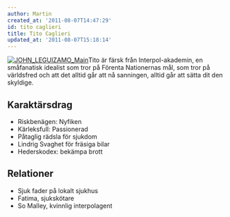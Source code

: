 ```yaml
---
author: Martin
created_at: '2011-08-07T14:47:29'
id: tito caglieri
title: Tito Caglieri
updated_at: '2011-08-07T15:18:14'
---
```

<div>

[<img src="http://kampanj.ripperdoc.net/wp-content/uploads/JOHN_LEGUIZAMO_Main.jpg" title="JOHN_LEGUIZAMO_Main" class="alignright size-full wp-image-995" />]Tito är färsk från Interpol-akademin, en småfanatisk idealist som tror på Förenta Nationernas mål, som tror på världsfred och att det alltid går att nå sanningen, alltid går att sätta dit den skyldige.

</div>

## Karaktärsdrag

-   Riskbenägen: Nyfiken
-   Kärleksfull: Passionerad
-   Påtaglig rädsla för sjukdom
-   Lindrig Svaghet för fräsiga bilar
-   Hederskodex: bekämpa brott

## Relationer

-   Sjuk fader på lokalt sjukhus
-   Fatima, sjukskötare
-   So Malley, kvinnlig interpolagent

  [<img src="http://kampanj.ripperdoc.net/wp-content/uploads/JOHN_LEGUIZAMO_Main.jpg" title="JOHN_LEGUIZAMO_Main" class="alignright size-full wp-image-995" />]: http://kampanj.ripperdoc.net/wp-content/uploads/JOHN_LEGUIZAMO_Main.jpg